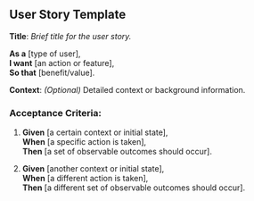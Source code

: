 ## User Story Template

**Title**: *Brief title for the user story.*

**As a** [type of user],  
**I want** [an action or feature],  
**So that** [benefit/value].

**Context**: *(Optional)* Detailed context or background information.

### Acceptance Criteria:

1. **Given** [a certain context or initial state],  
   **When** [a specific action is taken],  
   **Then** [a set of observable outcomes should occur].
   
2. **Given** [another context or initial state],  
   **When** [a different action is taken],  
   **Then** [a different set of observable outcomes should occur].